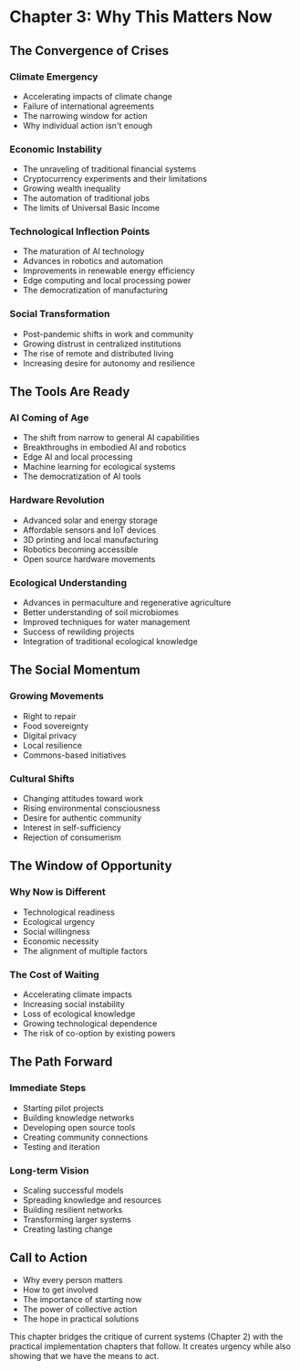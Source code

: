 # Chapter 3: Why This Matters Now

## The Convergence of Crises
### Climate Emergency
- Accelerating impacts of climate change
- Failure of international agreements
- The narrowing window for action
- Why individual action isn't enough

### Economic Instability
- The unraveling of traditional financial systems
- Cryptocurrency experiments and their limitations
- Growing wealth inequality
- The automation of traditional jobs
- The limits of Universal Basic Income

### Technological Inflection Points
- The maturation of AI technology
- Advances in robotics and automation
- Improvements in renewable energy efficiency
- Edge computing and local processing power
- The democratization of manufacturing

### Social Transformation
- Post-pandemic shifts in work and community
- Growing distrust in centralized institutions
- The rise of remote and distributed living
- Increasing desire for autonomy and resilience

## The Tools Are Ready
### AI Coming of Age
- The shift from narrow to general AI capabilities
- Breakthroughs in embodied AI and robotics
- Edge AI and local processing
- Machine learning for ecological systems
- The democratization of AI tools

### Hardware Revolution
- Advanced solar and energy storage
- Affordable sensors and IoT devices
- 3D printing and local manufacturing
- Robotics becoming accessible
- Open source hardware movements

### Ecological Understanding
- Advances in permaculture and regenerative agriculture
- Better understanding of soil microbiomes
- Improved techniques for water management
- Success of rewilding projects
- Integration of traditional ecological knowledge

## The Social Momentum
### Growing Movements
- Right to repair
- Food sovereignty
- Digital privacy
- Local resilience
- Commons-based initiatives

### Cultural Shifts
- Changing attitudes toward work
- Rising environmental consciousness
- Desire for authentic community
- Interest in self-sufficiency
- Rejection of consumerism

## The Window of Opportunity
### Why Now is Different
- Technological readiness
- Ecological urgency
- Social willingness
- Economic necessity
- The alignment of multiple factors

### The Cost of Waiting
- Accelerating climate impacts
- Increasing social instability
- Loss of ecological knowledge
- Growing technological dependence
- The risk of co-option by existing powers

## The Path Forward
### Immediate Steps
- Starting pilot projects
- Building knowledge networks
- Developing open source tools
- Creating community connections
- Testing and iteration

### Long-term Vision
- Scaling successful models
- Spreading knowledge and resources
- Building resilient networks
- Transforming larger systems
- Creating lasting change

## Call to Action
- Why every person matters
- How to get involved
- The importance of starting now
- The power of collective action
- The hope in practical solutions

This chapter bridges the critique of current systems (Chapter 2) with the practical implementation chapters that follow. It creates urgency while also showing that we have the means to act.

